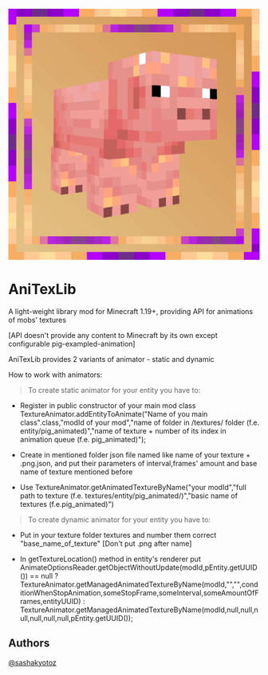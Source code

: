 ![Logo](src/main/resources/anitexlib_logo.gif)

# AniTexLib

A light-weight library mod for Minecraft 1.19+, providing API for animations of mobs' textures

[API doesn't provide any content to Minecraft by its own except configurable pig-exampled-animation]

AniTexLib provides 2 variants of animator - static and dynamic

How to work with animators:
> To create static animator for your entity you have to:
- Register in public constructor of your main mod class TextureAnimator.addEntityToAnimate("Name of you main class".class,"modId of your mod","name of folder in /textures/ folder (f.e. entity/pig_animated)","name of texture + number of its index in animation queue (f.e. pig_animated)");

- Create in mentioned folder json file named like name of your texture + .png.json, and put their parameters of interval,frames' amount and base name of texture mentioned before

- Use TextureAnimator.getAnimatedTextureByName("your modId","full path to texture (f.e. textures/entity/pig_animated/)","basic name of textures (f.e.pig_animated)")

> To create dynamic animator for your entity you have to:

- Put in your texture folder textures and number them correct "base_name_of_texture" [Don't put .png after name]

- In getTextureLocation() method in entity's renderer put AnimateOptionsReader.getObjectWithoutUpdate(modId,pEntity.getUUID()) == null ? TextureAnimator.getManagedAnimatedTextureByName(modId,"","",conditionWhenStopAnimation,someStopFrame,someInterval,someAmountOfFrames,entityUUID) : TextureAnimator.getManagedAnimatedTextureByName(modId,null,null,null,null,null,null,pEntity.getUUID());


## Authors

[@sashakyotoz](https://www.github.com/sashakyotoz)

